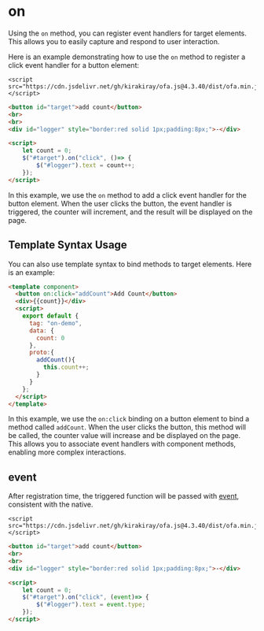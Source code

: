 # on

Using the `on` method, you can register event handlers for target elements. This allows you to easily capture and respond to user interaction.

Here is an example demonstrating how to use the `on` method to register a click event handler for a button element:

<html-viewer>

```
<script src="https://cdn.jsdelivr.net/gh/kirakiray/ofa.js@4.3.40/dist/ofa.min.js"></script>
```

```html
<button id="target">add count</button>
<br>
<br>
<div id="logger" style="border:red solid 1px;padding:8px;">-</div>

<script>
    let count = 0;
    $("#target").on("click", ()=> {
        $("#logger").text = count++;
    });
</script>
```

</html-viewer>

In this example, we use the `on` method to add a click event handler for the button element. When the user clicks the button, the event handler is triggered, the counter will increment, and the result will be displayed on the page.

## Template Syntax Usage

You can also use template syntax to bind methods to target elements. Here is an example:

<comp-viewer comp-name="on-demo">

```html
<template component>
  <button on:click="addCount">Add Count</button>
  <div>{{count}}</div>
  <script>
    export default {
      tag: "on-demo",
      data: {
        count: 0
      },
      proto:{
        addCount(){
          this.count++;
        }
      }
    };
  </script>
</template>
```

</comp-viewer>

In this example, we use the `on:click` binding on a button element to bind a method called `addCount`. When the user clicks the button, this method will be called, the counter value will increase and be displayed on the page. This allows you to associate event handlers with component methods, enabling more complex interactions.

## event

After registration time, the triggered function will be passed with [event](https://developer.mozilla.org/en-US/docs/Web/API/Event), consistent with the native.

<html-viewer>

```
<script src="https://cdn.jsdelivr.net/gh/kirakiray/ofa.js@4.3.40/dist/ofa.min.js"></script>
```

```html
<button id="target">add count</button>
<br>
<br>
<div id="logger" style="border:red solid 1px;padding:8px;">-</div>

<script>
    let count = 0;
    $("#target").on("click", (event)=> {
        $("#logger").text = event.type;
    });
</script>
```

</html-viewer>